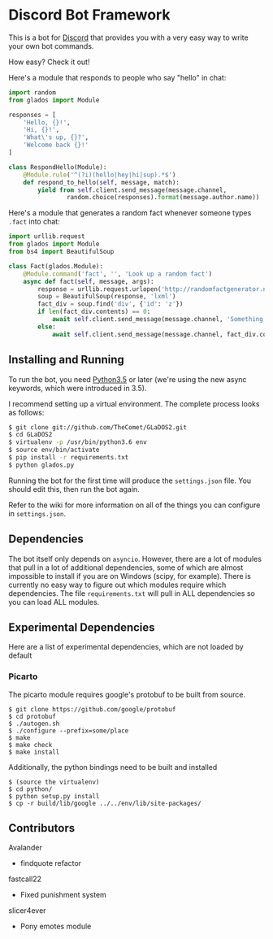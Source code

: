 # Discord Bot Framework

This is a bot for [Discord](https://discordapp.com/) that provides you with a very easy way to write your own bot commands.

How easy? Check it out!

Here's a module that responds to people who say "hello" in chat:

```python
import random
from glados import Module

responses = [
    'Hello, {}!',
    'Hi, {}!',
    'What\'s up, {}?',
    'Welcome back {}!'
]

class RespondHello(Module):
    @Module.rule('^(?i)(hello|hey|hi|sup).*$')
    def respond_to_hello(self, message, match):
        yield from self.client.send_message(message.channel,
                random.choice(responses).format(message.author.name))
```

Here's a module that generates a random fact whenever someone types ```.fact``` into chat:

```python
import urllib.request
from glados import Module
from bs4 import BeautifulSoup

class Fact(glados.Module):
    @Module.command('fact', '', 'Look up a random fact')
    async def fact(self, message, args):
        response = urllib.request.urlopen('http://randomfactgenerator.net/').read().decode('utf-8')
        soup = BeautifulSoup(response, 'lxml')
        fact_div = soup.find('div', {'id': 'z'})
        if len(fact_div.contents) == 0:
            await self.client.send_message(message.channel, 'Something broke.')
        else:
            await self.client.send_message(message.channel, fact_div.contents[0])
```

## Installing and Running

To run the bot, you need [Python3.5](https://www.python.org/) or later (we're using the new async keywords, which were introduced in 3.5).

I recommend setting up a virtual environment. The complete process looks as follows:

```sh
$ git clone git://github.com/TheComet/GLaDOS2.git
$ cd GLaDOS2
$ virtualenv -p /usr/bin/python3.6 env
$ source env/bin/activate
$ pip install -r requirements.txt
$ python glados.py
```

Running the bot for the first time will produce the `settings.json` file. You should edit this, then run the bot again.

Refer to the wiki for more information on all of the things you can configure in ```settings.json```.

## Dependencies

The bot itself only depends on ```asyncio```. However, there are a lot of modules that pull in a lot of additional dependencies, some of which are almost impossible to install if you are on Windows (scipy, for example). There is currently no easy way to figure out which modules require which dependencies. The file `requirements.txt` will pull in ALL dependencies so you can load ALL modules.

## Experimental Dependencies

Here are a list of experimental dependencies, which are not loaded by default

### Picarto

The picarto module requires google's protobuf to be built from source.

```
$ git clone https://github.com/google/protobuf
$ cd protobuf
$ ./autogen.sh
$ ./configure --prefix=some/place
$ make
$ make check
$ make install
```

Additionally, the python bindings need to be built and installed
```
$ (source the virtualenv)
$ cd python/
$ python setup.py install
$ cp -r build/lib/google ../../env/lib/site-packages/
``` 

## Contributors

Avalander
 + findquote refactor

fastcall22
 + Fixed punishment system

slicer4ever [](https://github.com/slicer4ever)
 + Pony emotes module


